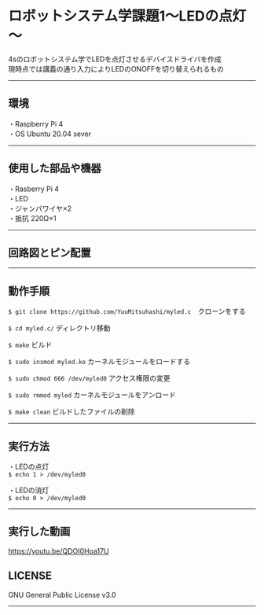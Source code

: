 # ロボットシステム学課題1～LEDの点灯～
4sのロボットシステム学でLEDを点灯させるデバイスドライバを作成  
現時点では講義の通り入力によりLEDのONOFFを切り替えられるもの  
***

## 環境
・Raspberry Pi 4  
・OS Ubuntu 20.04 sever
***

## 使用した部品や機器　　
・Rasberry Pi 4  
・LED  
・ジャンパワイヤ×2  
・抵抗 220Ω×1  
***

## 回路図とピン配置

***

## 動作手順    
 `$ git clone https://github.com/YuuMitsuhashi/myled.c`　クローンをする 
 
 `$ cd myled.c/` ディレクトリ移動 
 
 `$ make` ビルド
 
 `$ sudo insmod myled.ko` カーネルモジュールをロードする
 
 `$ sudo chmod 666 /dev/myled0` アクセス権限の変更  
 
 `$ sudo rmmod myled` カーネルモジュールをアンロード  
 
 `$ make clean` ビルドしたファイルの削除
 
 ***
 
 ## 実行方法
 ・LEDの点灯  
 `$ echo 1 > /dev/myled0`
 
 ・LEDの消灯  
 `$ echo 0 > /dev/myled0`  
 
 ***
 
 ## 実行した動画  
  https://youtu.be/QDOI0Hoa17U
  
 ## LICENSE  
  GNU General Public License v3.0
  
  ***
 
 
 
 
 
 
 

